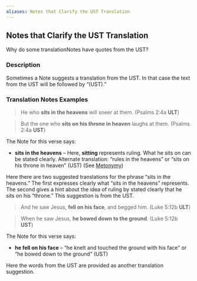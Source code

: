 ```yaml
---
aliases: Notes that Clarify the UST Translation
---
```


## Notes that Clarify the UST Translation

Why do some translationNotes have quotes from the UST?

### Description

Sometimes a Note suggests a translation from the UST. In that case the text from the UST will be followed by “(UST).”

### Translation Notes Examples

> He who **sits in the heavens** will sneer at them. (Psalms 2:4a **ULT**)

> But the one who **sits on his throne in heaven** laughs at them. (Psalms 2:4a **UST**)

The Note for this verse says:

* **sits in the heavens** – Here, **sitting** represents ruling. What he sits on can be stated clearly. Alternate translation: “rules in the heavens” or “sits on his throne in heaven” (UST) (See [Metonymy](figs-metonymy.md))

Here there are two suggested translations for the phrase “sits in the heavens.” The first expresses clearly what “sits in the heavens” represents. The second gives a hint about the idea of ruling by stated clearly that he sits on his “throne.” This suggestion is from the UST.

> And he saw Jesus, **fell on his face**, and begged him. (Luke 5:12b **ULT**)

> When he saw Jesus, **he bowed down to the ground**. (Luke 5:12b **UST**)

The Note for this verse says:

* **he fell on his face** – “he knelt and touched the ground with his face” or “he bowed down to the ground” (UST)

Here the words from the UST are provided as another translation suggestion.
